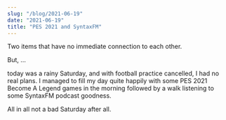 ```yaml
---
slug: "/blog/2021-06-19"
date: "2021-06-19"
title: "PES 2021 and SyntaxFM"
---
```


Two items that have no immediate connection to each other.

But, ...

today was a rainy Saturday, and with football practice cancelled, I had no real plans. I managed to fill my day quite happily with some PES 2021 Become A Legend games in the morning followed by a walk listening to some SyntaxFM podcast goodness.

All in all not a bad Saturday after all.
